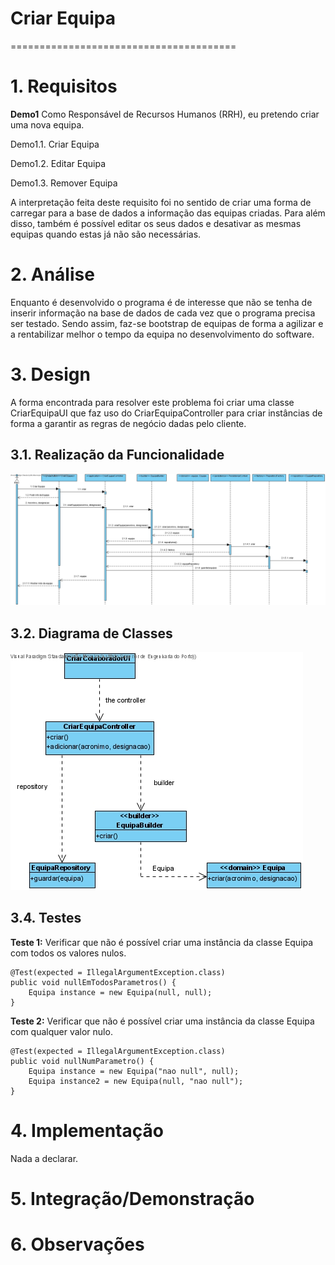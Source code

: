 # Criar Equipa
=======================================


# 1. Requisitos
**Demo1** 
Como Responsável de Recursos Humanos (RRH), eu pretendo criar uma nova equipa.

Demo1.1. Criar Equipa

Demo1.2. Editar Equipa

Demo1.3. Remover Equipa

A interpretação feita deste requisito foi no sentido de criar uma forma de carregar para a base de dados a informação das equipas criadas. Para além disso, também é possível editar os seus dados e desativar as mesmas equipas quando estas já não são necessárias.

# 2. Análise

Enquanto é desenvolvido o programa é de interesse que não se tenha de inserir informação na base de dados de cada vez que o programa precisa ser testado. Sendo assim, faz-se bootstrap de equipas de forma a agilizar e a rentabilizar melhor o tempo da equipa no desenvolvimento do software.

# 3. Design

A forma encontrada para resolver este problema foi criar uma classe CriarEquipaUI que faz uso do CriarEquipaController para criar instâncias de forma a garantir as regras de negócio dadas pelo cliente.

## 3.1. Realização da Funcionalidade

![CriarEquipa_SD](CriarEquipa_SD.jpg)

## 3.2. Diagrama de Classes

![CriarEquipa_CD](CriarEquipa_CD.jpg)

## 3.4. Testes
**Teste 1:** Verificar que não é possível criar uma instância da classe Equipa com todos os valores nulos.

	@Test(expected = IllegalArgumentException.class)
    public void nullEmTodosParametros() {
        Equipa instance = new Equipa(null, null);
    }

**Teste 2:** Verificar que não é possível criar uma instância da classe Equipa com qualquer valor nulo.

	@Test(expected = IllegalArgumentException.class)
    public void nullNumParametro() {
        Equipa instance = new Equipa("nao null", null);
        Equipa instance2 = new Equipa(null, "nao null");
    }

# 4. Implementação

Nada a declarar.

# 5. Integração/Demonstração

# 6. Observações




